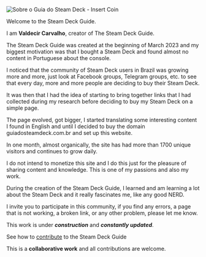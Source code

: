 ![Sobre o Guia do Steam Deck - Insert Coin](/img/insert-coin.png)

Welcome to the Steam Deck Guide.

I am **Valdecir Carvalho**, creator of The Steam Deck Guide.

The Steam Deck Guide was created at the beginning of March 2023 and my biggest motivation was that I bought a Steam Deck and found almost no content in Portuguese about the console.

I noticed that the community of Steam Deck users in Brazil was growing more and more, just look at Facebook groups, Telegram groups, etc. to see that every day, more and more people are deciding to buy their Steam Deck.

It was then that I had the idea of starting to bring together links that I had collected during my research before deciding to buy my Steam Deck on a simple page.

The page evolved, got bigger, I started translating some interesting content I found in English and until I decided to buy the domain guiadosteamdeck.com.br and set up this website.

In one month, almost organically, the site has had more than 1700 unique visitors and continues to grow daily.

I do not intend to monetize this site and I do this just for the pleasure of sharing content and knowledge. This is one of my passions and also my work.

During the creation of the Steam Deck Guide, I learned and am learning a lot about the Steam Deck and it really fascinates me, like any good NERD.

I invite you to participate in this community, if you find any errors, a page that is not working, a broken link, or any other problem, please let me know.

This work is under _**construction**_ and _**constantly updated**_.

See how to [contribute](how-to-contribute.md) to the Steam Deck Guide

This is a **collaborative work** and all contributions are welcome.